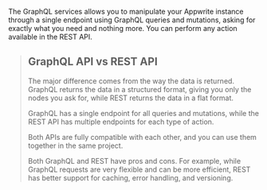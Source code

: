 The GraphQL services allows you to manipulate your Appwrite instance through a single endpoint using GraphQL queries and mutations, asking for exactly what you need and nothing more. You can perform any action available in the REST API.

> ## GraphQL API vs REST API
> 
> The major difference comes from the way the data is returned. GraphQL returns the data in a structured format, giving you only the nodes you ask for, while REST returns the data in a flat format.
> 
> GraphQL has a single endpoint for all queries and mutations, while the REST API has multiple endpoints for each type of action.
> 
> Both APIs are fully compatible with each other, and you can use them together in the same project.
> 
> Both GraphQL and REST have pros and cons. For example, while GraphQL requests are very flexible and can be more efficient, REST has better support for caching, error handling, and versioning.